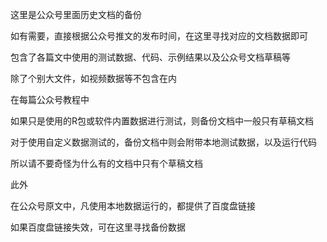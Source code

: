 这里是公众号里面历史文档的备份

如有需要，直接根据公众号推文的发布时间，在这里寻找对应的文档数据即可

包含了各篇文中使用的测试数据、代码、示例结果以及公众号文档草稿等

除了个别大文件，如视频数据等不包含在内



在每篇公众号教程中

如果只是使用的R包或软件内置数据进行测试，则备份文档中一般只有草稿文档

对于使用自定义数据测试的，备份文档中则会附带本地测试数据，以及运行代码

所以请不要奇怪为什么有的文档中只有个草稿文档



此外

在公众号原文中，凡使用本地数据运行的，都提供了百度盘链接

如果百度盘链接失效，可在这里寻找备份数据
